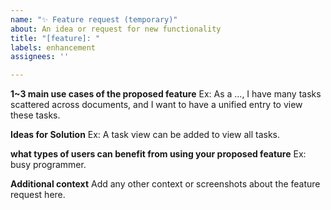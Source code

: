 ```yaml
---
name: "✨ Feature request (temporary)"
about: An idea or request for new functionality
title: "[feature]: "
labels: enhancement
assignees: ''

---
```


**1~3 main use cases of the proposed feature**
Ex: As a ..., I have many tasks scattered across documents, and I want to have a unified entry to view these tasks.

**Ideas for Solution**
Ex: A task view can be added to view all tasks.

**what types of users can benefit from using your proposed feature**
Ex: busy programmer.

**Additional context**
Add any other context or screenshots about the feature request here.
